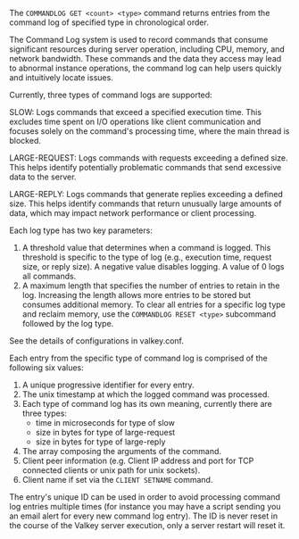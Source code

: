 The `COMMANDLOG GET <count> <type>` command returns entries from the command log of specified type in chronological order.

The Command Log system is used to record commands that consume significant resources during server operation, including CPU, memory, and network bandwidth.
These commands and the data they access may lead to abnormal instance operations, the command log can help users quickly and intuitively locate issues.

Currently, three types of command logs are supported:

SLOW: Logs commands that exceed a specified execution time. This excludes time spent on I/O operations like client communication and focuses solely on the command's processing time, where the main thread is blocked.

LARGE-REQUEST: Logs commands with requests exceeding a defined size. This helps identify potentially problematic commands that send excessive data to the server.

LARGE-REPLY: Logs commands that generate replies exceeding a defined size. This helps identify commands that return unusually large amounts of data, which may impact network performance or client processing.

Each log type has two key parameters:
1. A threshold value that determines when a command is logged. This threshold is specific to the type of log (e.g., execution time, request size, or reply size). A negative value disables logging. A value of 0 logs all commands.
2. A maximum length that specifies the number of entries to retain in the log. Increasing the length allows more entries to be stored but consumes additional memory. To clear all entries for a specific log type and reclaim memory, use the `COMMANDLOG RESET <type>` subcommand followed by the log type.

See the details of configurations in valkey.conf.

Each entry from the specific type of command log is comprised of the following six values:

1. A unique progressive identifier for every entry.
2. The unix timestamp at which the logged command was processed.
3. Each type of command log has its own meaning, currently there are three types:
    * time in microseconds for type of slow
    * size in bytes for type of large-request
    * size in bytes for type of large-reply
4. The array composing the arguments of the command.
5. Client peer information (e.g. Client IP address and port for TCP connected clients or unix path for unix sockets).
6. Client name if set via the `CLIENT SETNAME` command.

The entry's unique ID can be used in order to avoid processing command log entries multiple times (for instance you may have a script sending you an email alert for every new command log entry).
The ID is never reset in the course of the Valkey server execution, only a server
restart will reset it.
